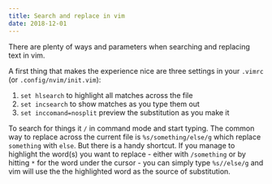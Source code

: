 ```yaml
---
title: Search and replace in vim
date: 2018-12-01
---
```

There are plenty of ways and parameters when searching and replacing text in vim.

A first thing that makes the experience nice are three settings in your `.vimrc` (or `.config/nvim/init.vim`):

1. `set hlsearch` to highlight all matches across the file
2. `set incsearch` to show matches as you type them out
3. `set inccomand=nosplit` preview the substitution as you make it


To search for things it `/` in command mode and start typing.
The common way to replace across the current file is `%s/something/else/g` which replace `something` with `else`.
But there is a handy shortcut.
If you manage to highlight the word(s) you want to replace - either with `/something` or by hitting `*` for the word under the cursor - you can simply type
`%s//else/g` and vim will use the the highlighted word as the source of substitution.
